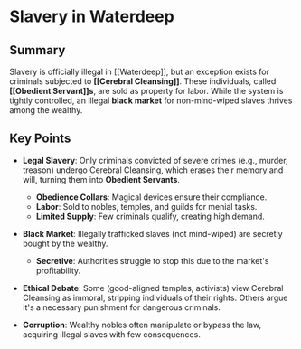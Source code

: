 # Slavery in Waterdeep

## Summary
Slavery is officially illegal in [[Waterdeep]], but an exception exists for criminals subjected to **[[Cerebral Cleansing]]**. These individuals, called **[[Obedient Servant]]s**, are sold as property for labor. While the system is tightly controlled, an illegal **black market** for non-mind-wiped slaves thrives among the wealthy.

## Key Points
- **Legal Slavery**: Only criminals convicted of severe crimes (e.g., murder, treason) undergo Cerebral Cleansing, which erases their memory and will, turning them into **Obedient Servants**.
  - **Obedience Collars**: Magical devices ensure their compliance.
  - **Labor**: Sold to nobles, temples, and guilds for menial tasks.
  - **Limited Supply**: Few criminals qualify, creating high demand.

- **Black Market**: Illegally trafficked slaves (not mind-wiped) are secretly bought by the wealthy.
  - **Secretive**: Authorities struggle to stop this due to the market's profitability.

- **Ethical Debate**: Some (good-aligned temples, activists) view Cerebral Cleansing as immoral, stripping individuals of their rights. Others argue it's a necessary punishment for dangerous criminals.

- **Corruption**: Wealthy nobles often manipulate or bypass the law, acquiring illegal slaves with few consequences.
